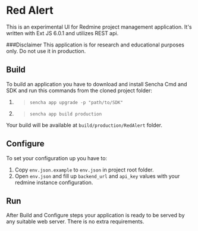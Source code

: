 # Red Alert

This is an experimental UI for Redmine project management application.
It's written with Ext JS 6.0.1 and utilizes REST api.


###Disclaimer
This application is for research and educational purposes only. Do not use it in production.


Build
---

To build an application you have to download and install Sencha Cmd and SDK and run this commands from the cloned project folder:
1. > `sencha app upgrade -p "path/to/SDK"`
2. > `sencha app build production`

Your build will be available at `build/production/RedAlert` folder.


Configure
---
To set your configuration up you have to:
1. Copy `env.json.example` to `env.json` in project root folder.
2. Open `env.json` and fill up `backend_url` and `api_key` values with your redmine instance configuration.


Run
---
After Build and Configure steps your application is ready to be served by any suitable web server. There is no extra requirements.